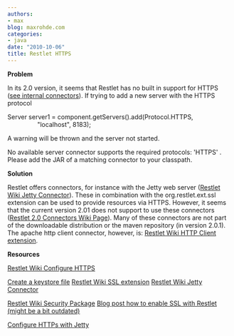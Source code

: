 ```yaml
---
authors:
- max
blog: maxrohde.com
categories:
- java
date: "2010-10-06"
title: Restlet HTTPS
---
```


**Problem**

In its 2.0 version, it seems that Restlet has no built in support for HTTPS ([see internal connectors](http://wiki.restlet.org/docs_2.0/13-restlet/48-restlet/86-restlet.html)). If trying to add a new server with the HTTPS protocol

Server server1 = component.getServers().add(Protocol.HTTPS,                           "localhost", 8183);

A warning will be thrown and the server not started.

No available server connector supports the required protocols: 'HTTPS' . Please add the JAR of a matching connector to your classpath.

**Solution**

Restlet offers connectors, for instance with the Jetty web server ([Restlet Wiki Jetty Connector](http://wiki.restlet.org/docs_2.0/13-restlet/28-restlet/78-restlet.html)). These in combination with the org.restlet.ext.ssl extension can be used to provide resources via HTTPS. However, it seems that the current version 2.01 does not support to use these connectors ([Restlet 2.0 Connectors Wiki Page](http://wiki.restlet.org/docs_2.0/13-restlet/21-restlet/171-restlet/61-restlet.html)). Many of these connectors are not part of the downloadable distribution or the maven repository (in version 2.0.1). The apache http client connector, however, is: [Restlet Wiki HTTP Client extension](http://wiki.restlet.org/docs_2.0/13-restlet/28-restlet/75-restlet.html).

**Resources**

[Restlet Wiki Configure HTTPS](http://wiki.restlet.org/docs_2.0/13-restlet/27-restlet/46-restlet/213-restlet.html)

[Create a keystore file](http://www.sslshopper.com/article-most-common-java-keytool-keystore-commands.html) [Restlet Wiki SSL extension](http://wiki.restlet.org/docs_2.0/13-restlet/28-restlet/153-restlet.html) [Restlet Wiki Jetty Connector](http://wiki.restlet.org/docs_2.0/13-restlet/28-restlet/78-restlet.html)

[Restlet Wiki Security Package](http://wiki.restlet.org/docs_2.0/13-restlet/27-restlet/46-restlet.html) [Blog post how to enable SSL with Restlet (might be a bit outdated)](http://www.naviquan.com/blog/restlet-ssl)

[Configure HTTPs with Jetty](http://docs.codehaus.org/display/JETTY/How+to+configure+SSL)
